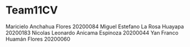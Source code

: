 # Team11CV

Maricielo Anchahua Flores 20200084
Miguel Estefano La Rosa Huayapa 20200183
Nicolas Leonardo Anicama Espinoza 20200044
Yan Franco Huamán Flores 20200060
